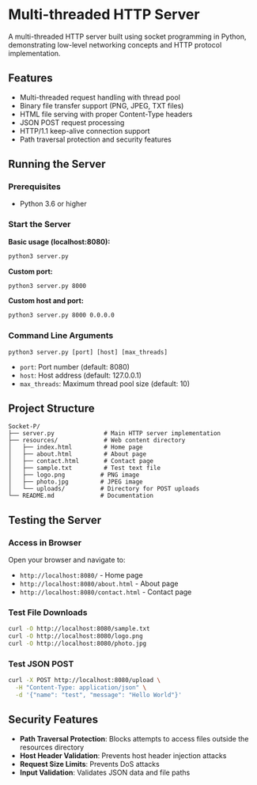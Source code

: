 # Multi-threaded HTTP Server

A multi-threaded HTTP server built using socket programming in Python, demonstrating low-level networking concepts and HTTP protocol implementation.

## Features

- Multi-threaded request handling with thread pool
- Binary file transfer support (PNG, JPEG, TXT files)
- HTML file serving with proper Content-Type headers
- JSON POST request processing
- HTTP/1.1 keep-alive connection support
- Path traversal protection and security features

## Running the Server

### Prerequisites

- Python 3.6 or higher

### Start the Server

**Basic usage (localhost:8080):**

```bash
python3 server.py
```

**Custom port:**

```bash
python3 server.py 8000
```

**Custom host and port:**

```bash
python3 server.py 8000 0.0.0.0
```

### Command Line Arguments

```
python3 server.py [port] [host] [max_threads]
```

- `port`: Port number (default: 8080)
- `host`: Host address (default: 127.0.0.1)
- `max_threads`: Maximum thread pool size (default: 10)

## Project Structure

```
Socket-P/
├── server.py              # Main HTTP server implementation
├── resources/             # Web content directory
│   ├── index.html         # Home page
│   ├── about.html         # About page
│   ├── contact.html       # Contact page
│   ├── sample.txt         # Test text file
│   ├── logo.png          # PNG image
│   ├── photo.jpg         # JPEG image
│   └── uploads/          # Directory for POST uploads
└── README.md             # Documentation
```

## Testing the Server

### Access in Browser

Open your browser and navigate to:

- `http://localhost:8080/` - Home page
- `http://localhost:8080/about.html` - About page
- `http://localhost:8080/contact.html` - Contact page

### Test File Downloads

```bash
curl -O http://localhost:8080/sample.txt
curl -O http://localhost:8080/logo.png
curl -O http://localhost:8080/photo.jpg
```

### Test JSON POST

```bash
curl -X POST http://localhost:8080/upload \
  -H "Content-Type: application/json" \
  -d '{"name": "test", "message": "Hello World"}'
```

## Security Features

- **Path Traversal Protection**: Blocks attempts to access files outside the resources directory
- **Host Header Validation**: Prevents host header injection attacks
- **Request Size Limits**: Prevents DoS attacks
- **Input Validation**: Validates JSON data and file paths
